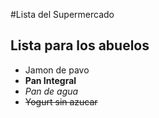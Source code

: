 #Lista del Supermercado
## Lista para los abuelos
- Jamon de pavo
- **Pan Integral**
- _Pan de agua_
- ~~Yogurt sin azucar~~
